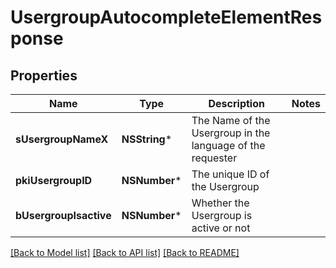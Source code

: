 # UsergroupAutocompleteElementResponse

## Properties
Name | Type | Description | Notes
------------ | ------------- | ------------- | -------------
**sUsergroupNameX** | **NSString*** | The Name of the Usergroup in the language of the requester | 
**pkiUsergroupID** | **NSNumber*** | The unique ID of the Usergroup | 
**bUsergroupIsactive** | **NSNumber*** | Whether the Usergroup is active or not | 

[[Back to Model list]](../README.md#documentation-for-models) [[Back to API list]](../README.md#documentation-for-api-endpoints) [[Back to README]](../README.md)


